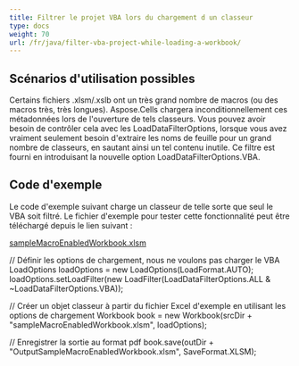 ```yaml
---
title: Filtrer le projet VBA lors du chargement d un classeur
type: docs
weight: 70
url: /fr/java/filter-vba-project-while-loading-a-workbook/
---
```


## **Scénarios d'utilisation possibles**
Certains fichiers .xlsm/.xslb ont un très grand nombre de macros (ou des macros très, très longues). Aspose.Cells chargera inconditionnellement ces métadonnées lors de l'ouverture de tels classeurs. Vous pouvez avoir besoin de contrôler cela avec les LoadDataFilterOptions, lorsque vous avez vraiment seulement besoin d'extraire les noms de feuille pour un grand nombre de classeurs, en sautant ainsi un tel contenu inutile. Ce filtre est fourni en introduisant la nouvelle option LoadDataFilterOptions.VBA.
## **Code d'exemple**
Le code d'exemple suivant charge un classeur de telle sorte que seul le VBA soit filtré. Le fichier d'exemple pour tester cette fonctionnalité peut être téléchargé depuis le lien suivant :

[sampleMacroEnabledWorkbook.xlsm](79527951.xlsm)

// Définir les options de chargement, nous ne voulons pas charger le VBA
LoadOptions loadOptions = new LoadOptions(LoadFormat.AUTO);
loadOptions.setLoadFilter(new LoadFilter(LoadDataFilterOptions.ALL & ~LoadDataFilterOptions.VBA));

// Créer un objet classeur à partir du fichier Excel d'exemple en utilisant les options de chargement
Workbook book = new Workbook(srcDir + "sampleMacroEnabledWorkbook.xlsm", loadOptions);

// Enregistrer la sortie au format pdf
book.save(outDir + "OutputSampleMacroEnabledWorkbook.xlsm", SaveFormat.XLSM);
